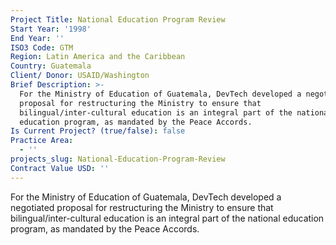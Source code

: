 ```yaml
---
Project Title: National Education Program Review
Start Year: '1998'
End Year: ''
ISO3 Code: GTM
Region: Latin America and the Caribbean
Country: Guatemala
Client/ Donor: USAID/Washington
Brief Description: >-
  For the Ministry of Education of Guatemala, DevTech developed a negotiated
  proposal for restructuring the Ministry to ensure that
  bilingual/inter-cultural education is an integral part of the national
  education program, as mandated by the Peace Accords.
Is Current Project? (true/false): false
Practice Area:
  - ''
projects_slug: National-Education-Program-Review
Contract Value USD: ''
---
```

For the Ministry of Education of Guatemala, DevTech developed a negotiated proposal for restructuring the Ministry to ensure that bilingual/inter-cultural education is an integral part of the national education program, as mandated by the Peace Accords.